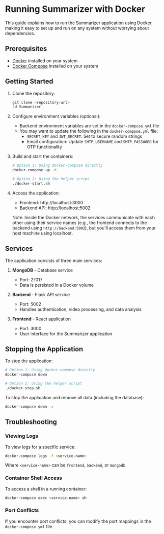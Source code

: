 # Running Summarizer with Docker

This guide explains how to run the Summarizer application using Docker, making it easy to set up and run on any system without worrying about dependencies.

## Prerequisites

- [Docker](https://docs.docker.com/get-docker/) installed on your system
- [Docker Compose](https://docs.docker.com/compose/install/) installed on your system

## Getting Started

1. Clone the repository:
   ```bash
   git clone <repository-url>
   cd Summarizer
   ```

2. Configure environment variables (optional):
   - Backend environment variables are set in the `docker-compose.yml` file
   - You may want to update the following in the `docker-compose.yml` file:
     - `SECRET_KEY` and `JWT_SECRET`: Set to secure random strings
     - Email configuration: Update `SMTP_USERNAME` and `SMTP_PASSWORD` for OTP functionality

3. Build and start the containers:
   ```bash
   # Option 1: Using docker-compose directly
   docker-compose up -d
   
   # Option 2: Using the helper script
   ./docker-start.sh
   ```

4. Access the application:
   - Frontend: http://localhost:3000
   - Backend API: http://localhost:5002
   
   Note: Inside the Docker network, the services communicate with each other using their service names (e.g., the frontend connects to the backend using `http://backend:5002`), but you'll access them from your host machine using localhost.

## Services

The application consists of three main services:

1. **MongoDB** - Database service
   - Port: 27017
   - Data is persisted in a Docker volume

2. **Backend** - Flask API service
   - Port: 5002
   - Handles authentication, video processing, and data analysis

3. **Frontend** - React application
   - Port: 3000
   - User interface for the Summarizer application

## Stopping the Application

To stop the application:

```bash
# Option 1: Using docker-compose directly
docker-compose down

# Option 2: Using the helper script
./docker-stop.sh
```

To stop the application and remove all data (including the database):

```bash
docker-compose down -v
```

## Troubleshooting

### Viewing Logs

To view logs for a specific service:

```bash
docker-compose logs -f <service-name>
```

Where `<service-name>` can be `frontend`, `backend`, or `mongodb`.

### Container Shell Access

To access a shell in a running container:

```bash
docker-compose exec <service-name> sh
```

### Port Conflicts

If you encounter port conflicts, you can modify the port mappings in the `docker-compose.yml` file.